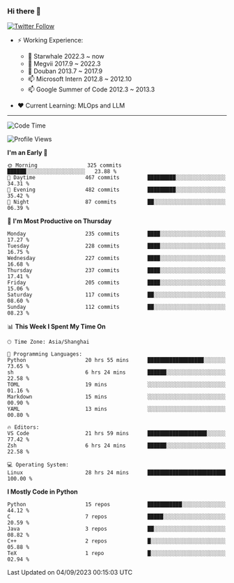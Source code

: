 ### Hi there 👋

[![Twitter Follow](https://img.shields.io/twitter/follow/tianweidut?style=social)](https://twitter.com/tianweidut)

- ⚡ Working Experience:
  - 🔭 Starwhale 2022.3 ~ now
  - 🌱 Megvii 2017.9 ~ 2022.3
  - 🌱 Douban 2013.7 ~ 2017.9
  - 📫 Microsoft Intern 2012.8 ~ 2012.10
  - 📫 Google Summer of Code 2012.3 ~ 2013.3

- ❤️ Current Learning: MLOps and LLM

---
<!--START_SECTION:waka-->
![Code Time](http://img.shields.io/badge/Code%20Time-4%2C455%20hrs%2023%20mins-blue)

![Profile Views](http://img.shields.io/badge/Profile%20Views-1-blue)

**I'm an Early 🐤** 

```text
🌞 Morning                325 commits         ██████░░░░░░░░░░░░░░░░░░░   23.88 % 
🌆 Daytime                467 commits         █████████░░░░░░░░░░░░░░░░   34.31 % 
🌃 Evening                482 commits         █████████░░░░░░░░░░░░░░░░   35.42 % 
🌙 Night                  87 commits          ██░░░░░░░░░░░░░░░░░░░░░░░   06.39 % 
```
📅 **I'm Most Productive on Thursday** 

```text
Monday                   235 commits         ████░░░░░░░░░░░░░░░░░░░░░   17.27 % 
Tuesday                  228 commits         ████░░░░░░░░░░░░░░░░░░░░░   16.75 % 
Wednesday                227 commits         ████░░░░░░░░░░░░░░░░░░░░░   16.68 % 
Thursday                 237 commits         ████░░░░░░░░░░░░░░░░░░░░░   17.41 % 
Friday                   205 commits         ████░░░░░░░░░░░░░░░░░░░░░   15.06 % 
Saturday                 117 commits         ██░░░░░░░░░░░░░░░░░░░░░░░   08.60 % 
Sunday                   112 commits         ██░░░░░░░░░░░░░░░░░░░░░░░   08.23 % 
```


📊 **This Week I Spent My Time On** 

```text
🕑︎ Time Zone: Asia/Shanghai

💬 Programming Languages: 
Python                   20 hrs 55 mins      ██████████████████░░░░░░░   73.65 % 
sh                       6 hrs 24 mins       ██████░░░░░░░░░░░░░░░░░░░   22.58 % 
TOML                     19 mins             ░░░░░░░░░░░░░░░░░░░░░░░░░   01.16 % 
Markdown                 15 mins             ░░░░░░░░░░░░░░░░░░░░░░░░░   00.90 % 
YAML                     13 mins             ░░░░░░░░░░░░░░░░░░░░░░░░░   00.80 % 

🔥 Editors: 
VS Code                  21 hrs 59 mins      ███████████████████░░░░░░   77.42 % 
Zsh                      6 hrs 24 mins       ██████░░░░░░░░░░░░░░░░░░░   22.58 % 

💻 Operating System: 
Linux                    28 hrs 24 mins      █████████████████████████   100.00 % 
```

**I Mostly Code in Python** 

```text
Python                   15 repos            ███████████░░░░░░░░░░░░░░   44.12 % 
C                        7 repos             █████░░░░░░░░░░░░░░░░░░░░   20.59 % 
Java                     3 repos             ██░░░░░░░░░░░░░░░░░░░░░░░   08.82 % 
C++                      2 repos             █░░░░░░░░░░░░░░░░░░░░░░░░   05.88 % 
TeX                      1 repo              █░░░░░░░░░░░░░░░░░░░░░░░░   02.94 % 
```




 Last Updated on 04/09/2023 00:15:03 UTC
<!--END_SECTION:waka-->
